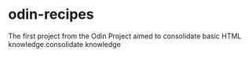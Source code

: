 # odin-recipes
The first project from the Odin Project aimed to consolidate basic HTML knowledge.consolidate knowledge

